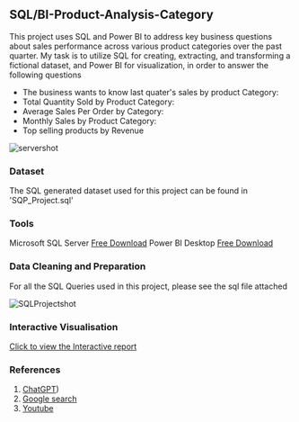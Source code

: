 ## SQL/BI-Product-Analysis-Category
This project uses SQL and Power BI to address key business questions about sales performance across various product categories over the past quarter. My task is to utilize SQL for creating, extracting, and transforming a fictional dataset, and Power BI for visualization, in order to answer the following questions
- The business wants to know last quater's sales by product Category:
- Total Quantity Sold by Product Category:
- Average Sales Per Order by Category:
- Monthly Sales by Product Category:
- Top selling products by Revenue

![servershot](https://github.com/Kenayi18/SQL-BI-Product-Analysis---Category/assets/173837738/9df53f9e-9015-4b98-a5ac-56476c894236)

### Dataset
The SQL generated dataset used for this project can be found in 'SQP_Project.sql'

### Tools
Microsoft SQL Server [Free Download](https://www.microsoft.com/en-gb/sql-server/sql-server-downloads)
Power BI Desktop [Free Download](https://www.microsoft.com/en-us/power-platform/products/power-bi/desktop)

### Data Cleaning and Preparation
For all the SQL Queries used in this project, please see the sql file attached

![SQLProjectshot](https://github.com/Kenayi18/SQL-BI-Product-Analysis---Category/assets/173837738/32182fc3-cafb-447a-bd38-8a51ab44ddb6)

### Interactive Visualisation
[Click to view the Interactive report](https://app.powerbi.com/reportEmbed?reportId=6d0530c3-da9a-4bf6-a62c-d9a4f762cb27&autoAuth=true&ctid=516d080c-5b7a-4154-ba3a-5404fc5e59cc)

### References
1. [ChatGPT](https://chatgpt.com))
2. [Google search](https://www.google.com/)
3. [Youtube](https://www.youtube.com/)
